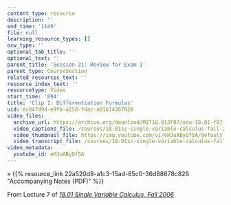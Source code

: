 ```yaml
---
content_type: resource
description: ''
end_time: '1149'
file: null
learning_resource_types: []
ocw_type: ''
optional_tab_title: ''
optional_text: ''
parent_title: 'Session 21: Review for Exam 1'
parent_type: CourseSection
related_resources_text: ''
resource_index_text: ''
resourcetype: Video
start_time: '894'
title: 'Clip 1: Differentiation Formulas'
uid: ec847d9d-e9f6-a158-fdac-a01b14367028
video_files:
  archive_url: https://archive.org/download/MIT18.01JF07/ocw-18.01-f07-lec07_300k.mp4
  video_captions_file: /courses/18-01sc-single-variable-calculus-fall-2010/dbfa79ff7cd950ee889ba9094f7e18bb_eHJuAByQf5A.vtt
  video_thumbnail_file: https://img.youtube.com/vi/eHJuAByQf5A/default.jpg
  video_transcript_file: /courses/18-01sc-single-variable-calculus-fall-2010/832f31d8b0d1397725c87e618c8fa9c6_eHJuAByQf5A.pdf
video_metadata:
  youtube_id: eHJuAByQf5A
---
```


» {{% resource_link 22a520d8-a1c3-15ad-85c0-36d88678c826 "Accompanying Notes (PDF)" %}}

From Lecture 7 of [_18.01 Single Variable Calculus, Fall 2006_](/courses/18-01-single-variable-calculus-fall-2006/video_galleries/video-lectures)